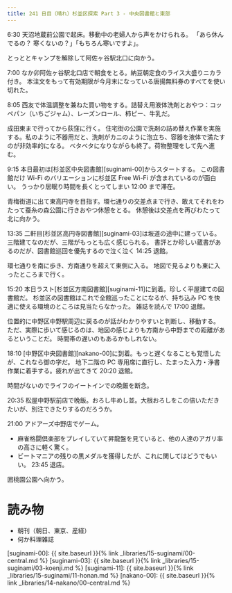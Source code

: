 ```yaml
---
title: 241 日目（晴れ）杉並区探索 Part 3 - 中央図書館と東部
---
```


6:30 天沼地蔵前公園で起床。移動中の老婦人から声をかけられる。
「あら休んでるの？ 寒くないの？」「もちろん寒いですよ」。

とっととキャンプを解除して阿佐ヶ谷駅北口に向かう。

7:00 なか卯阿佐ヶ谷駅北口店で朝食をとる。納豆朝定食のライス大盛りニカラ付き。
本注文をもって有効期限が今月末になっている唐揚無料券のすべてを使い切れた。

8:05 西友で体温調整を兼ねた買い物をする。詰替え用液体洗剤とおやつ：コッペパン（いちごジャム）、レーズンロール、柿ピー、牛乳だ。

成田東まで行ってから荻窪に行く。
住宅街の公園で洗剤の詰め替え作業を実施する。私のように不器用だと、洗剤がカニのように泡立ち、容器を液体で満たすのが非効率的になる。
ベタベタになりながらも終了。荷物整理をして先へ進む。

9:15 本日最初は[杉並区中央図書館][suginami-00]からスタートする。
この図書館だけ Wi-Fi のバリエーションに杉並区 Free Wi-Fi が含まれているのが面白い。
うっかり居眠り時間を長くとってしまい 12:00 まで滞在。

青梅街道に出て東高円寺を目指す。環七通りの交差点まで行き、敢えてそれをわたって蚕糸の森公園に行きおやつ休憩をとる。
休憩後は交差点を再びわたって北に向かう。

13:35 二軒目[杉並区高円寺図書館][suginami-03]は坂道の途中に建っている。三階建てなのだが、三階がもっとも広く感じられる。
書評とか珍しい蔵書があるのだが、図書館巡回を優先するので泣く泣く 14:25 退館。

環七通りを南に歩き、方南通りを超えて東側に入る。
地図で見るよりも東に入ったところまで行く。

15:20 本日ラスト[杉並区方南図書館][suginami-11]に到着。珍しく平屋建ての図書館だ。
杉並区の図書館はこれで全館巡ったことになるが、持ち込み PC を快適に使える環境のところは見当たらなかった。
雑誌を読んで 17:00 退館。

位置的に中野区中野駅周辺に戻るのが話がわかりやすいと判断し、移動する。
ただ、実際に歩いて感じるのは、地図の感じよりも方南から中野までの距離があるということだ。
時間帯の遅いのもあるかもしれない。

18:10 [中野区中央図書館][nakano-00]に到着。もっと遅くなることも覚悟したが、これなら御の字だ。
地下二階の PC 専用席に直行し、たまった入力・浄書作業に着手する。疲れが出てきて 20:20 退館。

時間がないのでライフのイートインでの晩飯を断念。

20:35 松屋中野駅前店で晩飯。おろし牛めし並。大根おろしをこの倍いただきたいが、別注できたりするのだろうか。

21:00 アドアーズ中野店でゲーム。
* 麻雀格闘倶楽部をプレイしていて昇龍盤を見ていると、他の人達のアガリ率の高さに軽く驚く。
* ビートマニアの残りの黒メダルを獲得したが、これに関してはどうでもいい。
23:45 退店。

囲桃園公園へ向かう。

# 読み物

* 朝刊（朝日、東京、産経）
* 何か料理雑誌

[suginami-00]: {{ site.baseurl }}{% link _libraries/15-suginami/00-central.md %}
[suginami-03]: {{ site.baseurl }}{% link _libraries/15-suginami/03-koenji.md %}
[suginami-11]: {{ site.baseurl }}{% link _libraries/15-suginami/11-honan.md %}
[nakano-00]: {{ site.baseurl }}{% link _libraries/14-nakano/00-central.md %}
